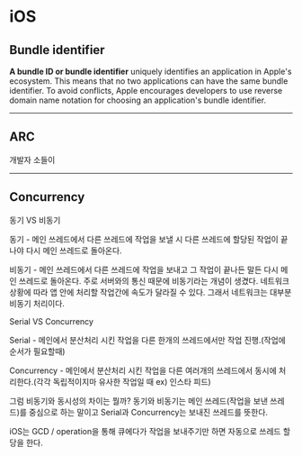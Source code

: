 # iOS 
 
## Bundle identifier

**A bundle ID or bundle identifier** uniquely identifies an application in Apple's ecosystem. This means that no two applications can have the same bundle identifier. To avoid conflicts, Apple encourages developers to use reverse domain name notation for choosing an application's bundle identifier.

***

## ARC 

개발자 소들이

***

## Concurrency

동기 VS 비동기

동기 - 메인 쓰레드에서 다른 쓰레드에 작업을 보낼 시 다른 쓰레드에 할당된 작업이 끝나야 다시 메인 쓰레드로 돌아온다.

비동기 - 메인 쓰레드에서 다른 쓰레드에 작업을 보내고 그 작업이 끝나든 말든 다시 메인 쓰레드로 돌아온다. 주로 서버와의 통신 때문에 비동기라는 개념이 생겼다. 네트워크 상황에 따라 앱 안에 처리할 작업간에 속도가 달라질 수 있다. 그래서 네트워크는 대부분 비동기 처리이다.

Serial VS Concurrency

Serial - 메인에서 분산처리 시킨 작업을 다른 한개의 쓰레드에서만 작업 진행.(작업에 순서가 필요할때)

Concurrency - 메인에서 분산처리 시킨 작업을 다른 여러개의 쓰레드에서 동시에 처리한다.(각각 독립적이지마 유사한 작업일 때 ex) 인스타 피드)

그럼 비동기와 동시성의 차이는 뭘까? 동기와 비동기는 메인 쓰레드(작업을 보낸 쓰레드)를 중심으로 하는 말이고 Serial과 Concurrency는 보내진 쓰레드를 뜻한다.

iOS는 GCD / operation을 통해 큐에다가 작업을 보내주기만 하면 자동으로 쓰레드 할당을 한다.


 
 
